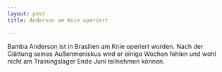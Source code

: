 ```yaml
---
layout: post
title: Anderson am Knie operiert

---
```


Bamba Anderson ist in Brasilien am Knie operiert worden. Nach der Glättung seines Außenmeniskus wird er einige Wochen fehlen und wohl nicht am Trainingslager Ende Juni teilnehmen können.


